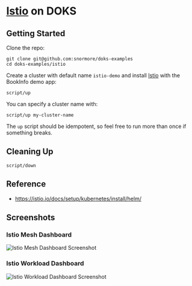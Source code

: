 # [Istio](https://istio.io/) on DOKS

## Getting Started

Clone the repo:
```
git clone git@github.com:snormore/doks-examples
cd doks-examples/istio
```

Create a cluster with default name `istio-demo` and install [Istio](https://istio.io/) with the BookInfo demo app:
```
script/up
```

You can specify a cluster name with:
```
script/up my-cluster-name
```

The `up` script should be idempotent, so feel free to run more than once if something breaks.

## Cleaning Up

```
script/down
```

## Reference

 - https://istio.io/docs/setup/kubernetes/install/helm/

## Screenshots

### Istio Mesh Dashboard

![Istio Mesh Dashboard Screenshot](/images/mesh-dashboard.jpg?raw=true)

### Istio Workload Dashboard

![Istio Workload Dashboard Screenshot](/istio/images/workload-dashboard.jpg?raw=true)